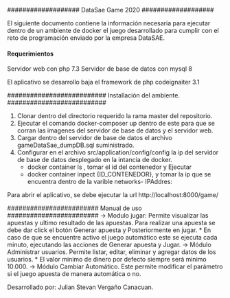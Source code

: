 ###################
DataSae Game 2020
###################

El siguiente documento contiene la información necesaria para ejecutar dentro de un ambiente de docker
el juego desarrollado para cumplir con el reto de programación enviado por la empresa DataSAE.

#### Requerimientos ####

Servidor web con php 7.3
Servidor de base de datos con mysql 8

El aplicativo se desarrollo baja el framework de php codeignaiter 3.1

##########################
Installación del ambiente.
##########################

1) Clonar dentro del directorio requerido la rama master del repositorio.
2) Ejecutar el comando docker-composer up dentro de este para que se corran las imagenes del servidor de base de datos y el servidor web. 
3) Cargar dentro del servidor de base de datos el archivo gameDataSae_dumpDB.sql suministrado.
4) Configurar en el archivo src/application/config/config la ip del servidor de base de datos desplegado en la intancia de docker.
     * docker container ls , tomar el id del contenedor y Ejecutar
     * docker container inpect {ID_CONTENEDOR}, y tomar la ip que se encuentra dentro de la varible networks- IPAddres:

Para abrir el aplicativo, se debe ejecutar la url http://localhost:8000/game/

########################
Manual de uso
########################
-> Modulo jugar:
     Permite visualizar las apuestas y ultimo resultado de las apuestas.
     Para realizar una apuesta se debe dar click el botón Generar apuesta y Posteriormente en jugar.
     * En caso de que se encuentre activo el juego automático este se ejecuta cada minuto, ejecutando 
     las acciones de Generar apuesta y Jugar.
-> Módulo Administrar usuarios.
     Permite listar, editar, eliminar y agregar datos de los usuarios.
     * El valor minimo de dinero por defecto siempre será minimo 10.000.
-> Módulo Cambiar Automático.
     Este permite modificar el parámetro si el juego apuesta de manera automática o no.

Desarrollado por: Julian Stevan Vergaño Canacuan.